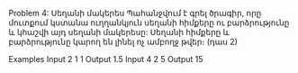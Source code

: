 Problem 4: Սեղանի մակերես
Պահանջվում է գրել ծրագիր, որը մուտքում կստանա ուղղանկյուն սեղանի հիմքերը ու բարձրությունը և կհաշվի այդ սեղանի մակերեսը: Սեղանի հիմքերը և բարձրությունը կարող են լինել ոչ ամբողջ թվեր։ (դաս 2)

Examples
Input
2 1 1
Output
1.5
Input
4 2 5
Output
15
